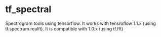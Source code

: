 # tf_spectral
Spectrogram tools using tensorflow.
It works with tensroflow 1.1.x (using tf.spectrum.realft).
It is compatible with 1.0.x (using tf.fft)
